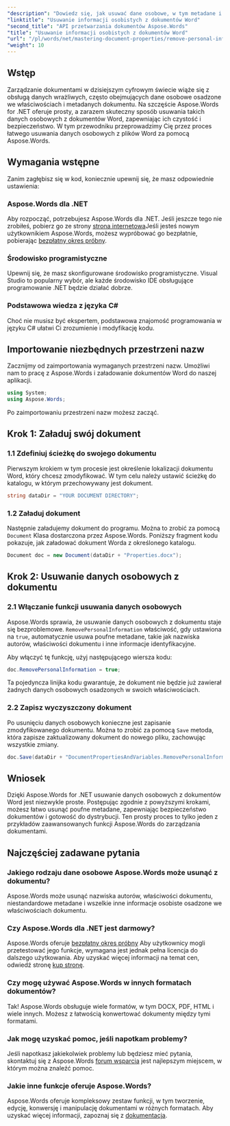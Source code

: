 ```yaml
---
"description": "Dowiedz się, jak usuwać dane osobowe, w tym metadane i dane autora, z dokumentów programu Word przy użyciu narzędzia Aspose.Words for .NET."
"linktitle": "Usuwanie informacji osobistych z dokumentów Word"
"second_title": "API przetwarzania dokumentów Aspose.Words"
"title": "Usuwanie informacji osobistych z dokumentów Word"
"url": "/pl/words/net/mastering-document-properties/remove-personal-information-word-document/"
"weight": 10
---
```


## Wstęp

Zarządzanie dokumentami w dzisiejszym cyfrowym świecie wiąże się z obsługą danych wrażliwych, często obejmujących dane osobowe osadzone we właściwościach i metadanych dokumentu. Na szczęście Aspose.Words for .NET oferuje prosty, a zarazem skuteczny sposób usuwania takich danych osobowych z dokumentów Word, zapewniając ich czystość i bezpieczeństwo. W tym przewodniku przeprowadzimy Cię przez proces łatwego usuwania danych osobowych z plików Word za pomocą Aspose.Words.

## Wymagania wstępne

Zanim zagłębisz się w kod, koniecznie upewnij się, że masz odpowiednie ustawienia:

### Aspose.Words dla .NET

Aby rozpocząć, potrzebujesz Aspose.Words dla .NET. Jeśli jeszcze tego nie zrobiłeś, pobierz go ze strony [strona internetowa](https://releases.aspose.com/words/net/)Jeśli jesteś nowym użytkownikiem Aspose.Words, możesz wypróbować go bezpłatnie, pobierając [bezpłatny okres próbny](https://releases.aspose.com/).

### Środowisko programistyczne

Upewnij się, że masz skonfigurowane środowisko programistyczne. Visual Studio to popularny wybór, ale każde środowisko IDE obsługujące programowanie .NET będzie działać dobrze.

### Podstawowa wiedza z języka C#

Choć nie musisz być ekspertem, podstawowa znajomość programowania w języku C# ułatwi Ci zrozumienie i modyfikację kodu.

## Importowanie niezbędnych przestrzeni nazw

Zacznijmy od zaimportowania wymaganych przestrzeni nazw. Umożliwi nam to pracę z Aspose.Words i załadowanie dokumentów Word do naszej aplikacji.

```csharp
using System;
using Aspose.Words;
```

Po zaimportowaniu przestrzeni nazw możesz zacząć.

## Krok 1: Załaduj swój dokument

### 1.1 Zdefiniuj ścieżkę do swojego dokumentu

Pierwszym krokiem w tym procesie jest określenie lokalizacji dokumentu Word, który chcesz zmodyfikować. W tym celu należy ustawić ścieżkę do katalogu, w którym przechowywany jest dokument.

```csharp
string dataDir = "YOUR DOCUMENT DIRECTORY";
```

### 1.2 Załaduj dokument

Następnie załadujemy dokument do programu. Można to zrobić za pomocą `Document` Klasa dostarczona przez Aspose.Words. Poniższy fragment kodu pokazuje, jak załadować dokument Worda z określonego katalogu.

```csharp
Document doc = new Document(dataDir + "Properties.docx");
```

## Krok 2: Usuwanie danych osobowych z dokumentu

### 2.1 Włączanie funkcji usuwania danych osobowych

Aspose.Words sprawia, że usuwanie danych osobowych z dokumentu staje się bezproblemowe. `RemovePersonalInformation` właściwość, gdy ustawiona na `true`, automatycznie usuwa poufne metadane, takie jak nazwiska autorów, właściwości dokumentu i inne informacje identyfikacyjne.

Aby włączyć tę funkcję, użyj następującego wiersza kodu:

```csharp
doc.RemovePersonalInformation = true;
```

Ta pojedyncza linijka kodu gwarantuje, że dokument nie będzie już zawierał żadnych danych osobowych osadzonych w swoich właściwościach.

### 2.2 Zapisz wyczyszczony dokument

Po usunięciu danych osobowych konieczne jest zapisanie zmodyfikowanego dokumentu. Można to zrobić za pomocą `Save` metoda, która zapisze zaktualizowany dokument do nowego pliku, zachowując wszystkie zmiany.

```csharp
doc.Save(dataDir + "DocumentPropertiesAndVariables.RemovePersonalInformation.docx");
```

## Wniosek

Dzięki Aspose.Words for .NET usuwanie danych osobowych z dokumentów Word jest niezwykle proste. Postępując zgodnie z powyższymi krokami, możesz łatwo usunąć poufne metadane, zapewniając bezpieczeństwo dokumentów i gotowość do dystrybucji. Ten prosty proces to tylko jeden z przykładów zaawansowanych funkcji Aspose.Words do zarządzania dokumentami.

## Najczęściej zadawane pytania

### Jakiego rodzaju dane osobowe Aspose.Words może usunąć z dokumentu?

Aspose.Words może usunąć nazwiska autorów, właściwości dokumentu, niestandardowe metadane i wszelkie inne informacje osobiste osadzone we właściwościach dokumentu.

### Czy Aspose.Words dla .NET jest darmowy?

Aspose.Words oferuje [bezpłatny okres próbny](https://releases.aspose.com/) Aby użytkownicy mogli przetestować jego funkcje, wymagana jest jednak pełna licencja do dalszego użytkowania. Aby uzyskać więcej informacji na temat cen, odwiedź stronę [kup stronę](https://purchase.aspose.com/buy).

### Czy mogę używać Aspose.Words w innych formatach dokumentów?

Tak! Aspose.Words obsługuje wiele formatów, w tym DOCX, PDF, HTML i wiele innych. Możesz z łatwością konwertować dokumenty między tymi formatami.

### Jak mogę uzyskać pomoc, jeśli napotkam problemy?

Jeśli napotkasz jakiekolwiek problemy lub będziesz mieć pytania, skontaktuj się z Aspose.Words [forum wsparcia](https://forum.aspose.com/c/words/8) jest najlepszym miejscem, w którym można znaleźć pomoc.

### Jakie inne funkcje oferuje Aspose.Words?

Aspose.Words oferuje kompleksowy zestaw funkcji, w tym tworzenie, edycję, konwersję i manipulację dokumentami w różnych formatach. Aby uzyskać więcej informacji, zapoznaj się z [dokumentacja](https://reference.aspose.com/words/net/).